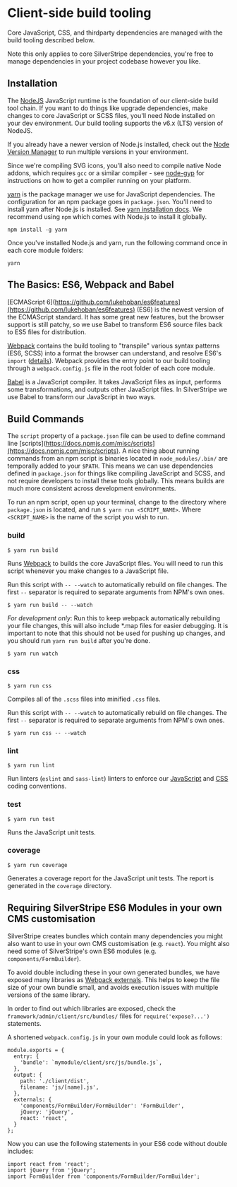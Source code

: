 # Client-side build tooling

Core JavaScript, CSS, and thirdparty dependencies are managed with the build tooling
described below.

Note this only applies to core SilverStripe dependencies, you're free to manage
dependencies in your project codebase however you like.

## Installation

The [NodeJS](https://nodejs.org) JavaScript runtime is the foundation of our client-side
build tool chain. If you want to do things like upgrade dependencies, make changes to core
JavaScript or SCSS files, you'll need Node installed on your dev environment. Our build
tooling supports the v6.x (LTS) version of NodeJS.
 
If you already have a newer version of Node.js installed, check out the
[Node Version Manager](https://github.com/creationix/nvm) to run multiple versions
in your environment.

Since we're compiling SVG icons, you'll also need to compile native Node addons,
which requires `gcc` or a similar compiler - see [node-gyp](https://github.com/nodejs/node-gyp#installation)
for instructions on how to get a compiler running on your platform.

[yarn](https://yarnpkg.com/) is the package manager we use for JavaScript dependencies.
The configuration for an npm package goes in `package.json`.
You'll need to install yarn after Node.js is installed.
See [yarn installation docs](https://yarnpkg.com/en/docs/install).
We recommend using `npm` which comes with Node.js to install it globally.

```
npm install -g yarn
```

Once you've installed Node.js and yarn, run the following command once in each core module folders:

```
yarn
```

## The Basics: ES6, Webpack and Babel

[ECMAScript 6](https://github.com/lukehoban/es6features](https://github.com/lukehoban/es6features) (ES6)
is the newest version of the ECMAScript standard. It has some great new
features, but the browser support is still patchy, so we use Babel to transform ES6 source
files back to ES5 files for distribution. 

[Webpack](https://webpack.github.io) contains the build tooling to
"transpile" various syntax patterns (ES6, SCSS) into a format the browser can understand,
and resolve ES6's `import` ([details](https://github.com/lukehoban/es6features#modules)).
Webpack provides the entry point to our build tooling through a `webpack.config.js`
file in the root folder of each core module.

[Babel](https://babeljs.io/) is a JavaScript compiler. It takes JavaScript files as input,
performs some transformations, and outputs other JavaScript files. In SilverStripe we use
Babel to transform our JavaScript in two ways.

## Build Commands

The `script` property of a `package.json` file can be used to define command line 
[scripts](https://docs.npmjs.com/misc/scripts](https://docs.npmjs.com/misc/scripts).
A nice thing about running commands from an npm script is binaries located in
`node_modules/.bin/` are temporally added to your `$PATH`. This means we can use dependencies
defined in `package.json` for things like compiling JavaScript and SCSS, and not require
developers to install these tools globally. This means builds are much more consistent
across development environments. 

To run an npm script, open up your terminal, change to the directory where `package.json`
is located, and run `$ yarn run <SCRIPT_NAME>`. Where `<SCRIPT_NAME>` is the name of the
script you wish to run.

### build

```
$ yarn run build
```

Runs [Webpack](https://webpack.github.io/) to builds the core JavaScript files. 
You will need to run this script whenever you make changes to a JavaScript file.

Run this script with `-- --watch` to automatically rebuild on file changes.
The first `--` separator is required to separate arguments from NPM's own ones.

```
$ yarn run build -- --watch
```

*For development only*:
Run this to keep webpack automatically rebuilding your file changes, this will also include *.map files
for easier debugging. It is important to note that this should not be used for pushing up changes,
and you should run `yarn run build` after you're done.

```
$ yarn run watch
```

### css

```
$ yarn run css
```

Compiles all of the `.scss` files into minified `.css` files.

Run this script with `-- --watch` to automatically rebuild on file changes.
The first `--` separator is required to separate arguments from NPM's own ones.

```
$ yarn run css -- --watch
```

### lint

```
$ yarn run lint
```

Run linters (`eslint` and `sass-lint`) linters to enforce
our [JavaScript](/contributing/javascript_coding_conventions) and 
[CSS](/contributing/css_coding_conventions) coding conventions.

### test

```
$ yarn run test
```

Runs the JavaScript unit tests.

### coverage

```
$ yarn run coverage
```

Generates a coverage report for the JavaScript unit tests. The report is generated
in the `coverage` directory.

## Requiring SilverStripe ES6 Modules in your own CMS customisation

SilverStripe creates bundles which contain many dependencies you might also
want to use in your own CMS customisation (e.g. `react`).
You might also need some of SilverStripe's own ES6 modules (e.g. `components/FormBuilder`).

To avoid double including these in your own generated bundles,
we have exposed many libraries as [Webpack externals](https://webpack.github.io/docs/library-and-externals.html).
This helps to keep the file size of your own bundle small, and avoids
execution issues with multiple versions of the same library.

In order to find out which libraries are exposed, check
the `framework/admin/client/src/bundles/` files for `require('expose?...')` statements.

A shortened `webpack.config.js` in your own module could look as follows:

```
module.exports = {
  entry: {
    'bundle': `mymodule/client/src/js/bundle.js`,
  },
  output: {
    path: './client/dist',
    filename: 'js/[name].js',
  },
  externals: {
    'components/FormBuilder/FormBuilder': 'FormBuilder',
    jQuery: 'jQuery',
    react: 'react',
  }
};
```

Now you can use the following statements in your ES6 code without double includes:

```
import react from 'react';
import jQuery from 'jQuery';
import FormBuilder from 'components/FormBuilder/FormBuilder';
```
